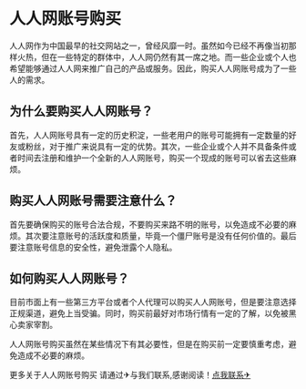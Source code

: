 # 人人网账号购买

人人网作为中国最早的社交网站之一，曾经风靡一时。虽然如今已经不再像当初那样火热，但在一些特定的群体中，人人网仍然有其一席之地。而一些企业或个人也希望能够通过人人网来推广自己的产品或服务。因此，购买人人网账号成为了一些人的需求。

## 为什么要购买人人网账号？

首先，人人网账号具有一定的历史积淀，一些老用户的账号可能拥有一定数量的好友或粉丝，对于推广来说具有一定的优势。其次，一些企业或个人并不具备条件或者时间去注册和维护一个全新的人人网账号，购买一个现成的账号可以省去这些麻烦。

## 购买人人网账号需要注意什么？

首先要确保购买的账号合法合规，不要购买来路不明的账号，以免造成不必要的麻烦。其次要注意账号的活跃度和质量，毕竟一个僵尸账号是没有任何价值的。最后要注意账号信息的安全性，避免泄露个人隐私。

## 如何购买人人网账号？

目前市面上有一些第三方平台或者个人代理可以购买人人网账号，但是要注意选择正规渠道，避免上当受骗。同时，购买前最好对市场行情有一定的了解，以免被黑心卖家宰割。

人人网账号购买虽然在某些情况下有其必要性，但是在购买前一定要慎重考虑，避免造成不必要的麻烦。

更多关于人人网账号购买 请通过✈与我们联系,感谢阅读！[点我联系✈](https://edge.G208.com)